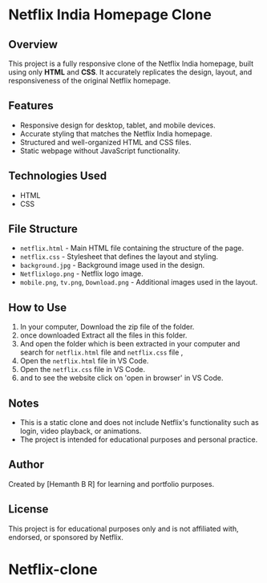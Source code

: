 # Netflix India Homepage Clone

## Overview
This project is a fully responsive clone of the Netflix India homepage, built using only **HTML** and **CSS**. It accurately replicates the design, layout, and responsiveness of the original Netflix homepage.

## Features
- Responsive design for desktop, tablet, and mobile devices.
- Accurate styling that matches the Netflix India homepage.
- Structured and well-organized HTML and CSS files.
- Static webpage without JavaScript functionality.

## Technologies Used
- HTML
- CSS 

## File Structure
- `netflix.html` - Main HTML file containing the structure of the page.
- `netflix.css` - Stylesheet that defines the layout and styling.
- `background.jpg` - Background image used in the design.
- `Netflixlogo.png` - Netflix logo image.
- `mobile.png`, `tv.png`, `Download.png` - Additional images used in the layout.

## How to Use
1. In your computer, Download the zip file of the folder.
2. once downloaded Extract all the files in this folder.
3. And open the folder which is been extracted in your computer and search for `netflix.html` file and `netflix.css` file ,
4. Open the `netflix.html` file in VS Code.
5. Open the `netflix.css` file in VS Code.
6. and to see the website click on 'open in browser' in VS Code.

## Notes
- This is a static clone and does not include Netflix's functionality such as login, video playback, or animations.
- The project is intended for educational purposes and personal practice.

## Author
Created by [Hemanth B R] for learning and portfolio purposes.

## License
This project is for educational purposes only and is not affiliated with, endorsed, or sponsored by Netflix.
# Netflix-clone
